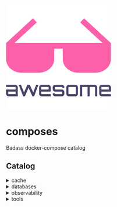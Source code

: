 ![awesome](https://raw.githubusercontent.com/github/explore/80688e429a7d4ef2fca1e82350fe8e3517d3494d/topics/awesome/awesome.png)

# composes
Badass docker-compose catalog

## Catalog
<details>
  <summary>cache</summary>
  
  - [memcached](cache/memcached.yaml)
  - [redis](cache/redis.yaml)
</details>

<details>
  <summary>databases</summary>
  
  - [cockroachdb](databases/cockroachdb.yaml)
  - [mariadb](databases/mariadb.yaml)
  - [mongodb](databases/mongodb.yaml)
  - [mysql](databases/mysql.yaml)
  - [postgresql](databases/postgresql.yaml)
  - [sqlite](databases/sqlite.yaml)
  - [tools](databases/tools.yaml)
</details>

<details>
  <summary>observability</summary>
  
  - [prometheus-stack](observability/prometheus-stack/prometheus-stack.yaml)
  - [tick-stack](observability/tick-stack/tick-stack.yaml)
  - [tracing](observability/tracing.yaml)
  - [zabbix](observability/zabbix.yaml)
</details>

<details>
  <summary>tools</summary>
  
  - [scoutsuite](tools/scoutesuite/docker-compose.yaml)
  - [debezium](tools/debezium.yaml)
  - [sonarqube](tools/sonarqube.yaml)
</details>
